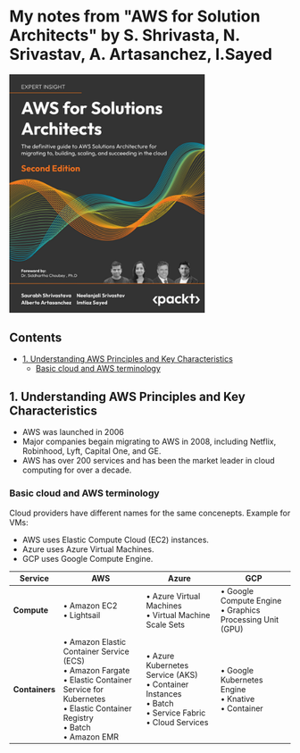 # My notes from "AWS for Solution Architects" by S. Shrivasta, N. Srivastav, A. Artasanchez, I.Sayed

<img src='images/20250630053312.png' width='350'/> 


<!-- omit in toc -->
## Contents

- [1. Understanding AWS Principles and Key Characteristics](#1-understanding-aws-principles-and-key-characteristics)
  - [Basic cloud and AWS terminology](#basic-cloud-and-aws-terminology)


##  1. Understanding AWS Principles and Key Characteristics

- AWS was launched in 2006
- Major companies begain migrating to AWS in 2008, including Netflix, Robinhood, Lyft, Capital One, and GE.
- AWS has over 200 services and has been the market leader in cloud computing for over a decade.

### Basic cloud and AWS terminology

Cloud providers have different names for the same concenepts. Example for VMs:
- AWS uses Elastic Compute Cloud (EC2) instances.
- Azure uses Azure Virtual Machines.
- GCP uses Google Compute Engine.

| Service     | AWS                                                                                                  | Azure                                                      | GCP                                                      |
|-------------|------------------------------------------------------------------------------------------------------|------------------------------------------------------------|----------------------------------------------------------|
| **Compute** | • Amazon EC2<br>• Lightsail                                                                          | • Azure Virtual Machines<br>• Virtual Machine Scale Sets    | • Google Compute Engine<br>• Graphics Processing Unit (GPU) |
| **Containers** | • Amazon Elastic Container Service (ECS)<br>• Amazon Fargate<br>• Elastic Container Service for Kubernetes<br>• Elastic Container Registry<br>• Batch<br>• Amazon EMR | • Azure Kubernetes Service (AKS)<br>• Container Instances<br>• Batch<br>• Service Fabric<br>• Cloud Services | • Google Kubernetes Engine<br>• Knative<br>• Container
